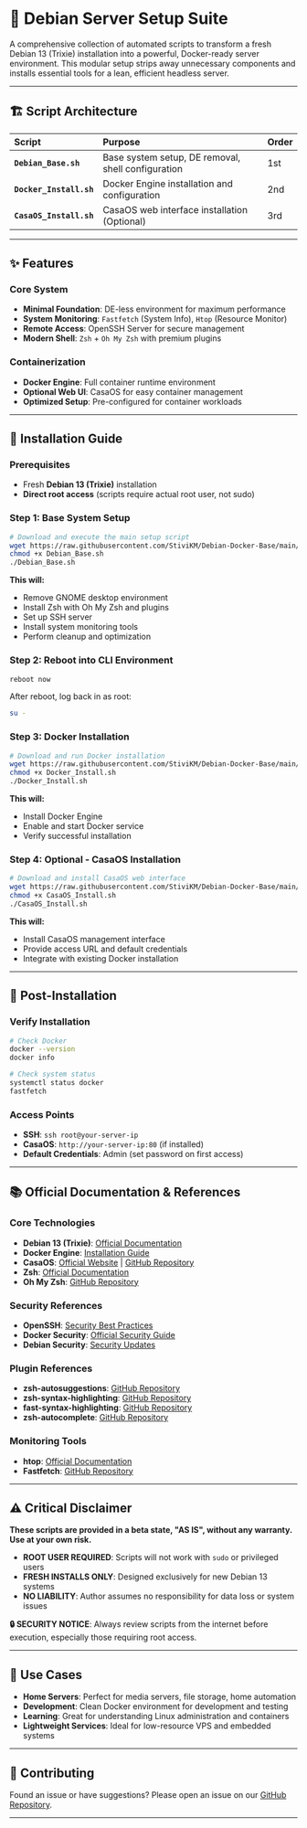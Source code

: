 # 🐧 Debian Server Setup Suite

A comprehensive collection of automated scripts to transform a fresh Debian 13 (Trixie) installation into a powerful, Docker-ready server environment. This modular setup strips away unnecessary components and installs essential tools for a lean, efficient headless server.

---

## 🏗️ Script Architecture

| Script | Purpose | Order |
| :--- | :--- | :--- |
| **`Debian_Base.sh`** | Base system setup, DE removal, shell configuration | 1st |
| **`Docker_Install.sh`** | Docker Engine installation and configuration | 2nd |
| **`CasaOS_Install.sh`** | CasaOS web interface installation (Optional) | 3rd |

---

## ✨ Features

### Core System
- **Minimal Foundation**: DE-less environment for maximum performance
- **System Monitoring**: `Fastfetch` (System Info), `Htop` (Resource Monitor)
- **Remote Access**: OpenSSH Server for secure management
- **Modern Shell**: `Zsh` + `Oh My Zsh` with premium plugins

### Containerization
- **Docker Engine**: Full container runtime environment
- **Optional Web UI**: CasaOS for easy container management
- **Optimized Setup**: Pre-configured for container workloads

---

## 🚀 Installation Guide

### Prerequisites
- Fresh **Debian 13 (Trixie)** installation
- **Direct root access** (scripts require actual root user, not sudo)

### Step 1: Base System Setup

```bash
# Download and execute the main setup script
wget https://raw.githubusercontent.com/StiviKM/Debian-Docker-Base/main/Debian_Base.sh
chmod +x Debian_Base.sh
./Debian_Base.sh
```

**This will:**
- Remove GNOME desktop environment
- Install Zsh with Oh My Zsh and plugins
- Set up SSH server
- Install system monitoring tools
- Perform cleanup and optimization

### Step 2: Reboot into CLI Environment

```bash
reboot now
```

After reboot, log back in as root:
```bash
su -
```

### Step 3: Docker Installation

```bash
# Download and run Docker installation
wget https://raw.githubusercontent.com/StiviKM/Debian-Docker-Base/main/Docker_Install.sh
chmod +x Docker_Install.sh
./Docker_Install.sh
```

**This will:**
- Install Docker Engine
- Enable and start Docker service
- Verify successful installation

### Step 4: Optional - CasaOS Installation

```bash
# Download and install CasaOS web interface
wget https://raw.githubusercontent.com/StiviKM/Debian-Docker-Base/main/CasaOS_Install.sh
chmod +x CasaOS_Install.sh
./CasaOS_Install.sh
```

**This will:**
- Install CasaOS management interface
- Provide access URL and default credentials
- Integrate with existing Docker installation

---

## 🔧 Post-Installation

### Verify Installation
```bash
# Check Docker
docker --version
docker info

# Check system status
systemctl status docker
fastfetch
```

### Access Points
- **SSH**: `ssh root@your-server-ip`
- **CasaOS**: `http://your-server-ip:80` (if installed)
- **Default Credentials**: Admin (set password on first access)

---

## 📚 Official Documentation & References

### Core Technologies
- **Debian 13 (Trixie)**: [Official Documentation](https://www.debian.org/releases/trixie/)
- **Docker Engine**: [Installation Guide](https://docs.docker.com/engine/install/debian/)
- **CasaOS**: [Official Website](https://www.casaos.io/) | [GitHub Repository](https://github.com/IceWhaleTech/CasaOS)
- **Zsh**: [Official Documentation](https://www.zsh.org/)
- **Oh My Zsh**: [GitHub Repository](https://github.com/ohmyzsh/ohmyzsh)

### Security References
- **OpenSSH**: [Security Best Practices](https://www.openssh.com/security.html)
- **Docker Security**: [Official Security Guide](https://docs.docker.com/engine/security/)
- **Debian Security**: [Security Updates](https://www.debian.org/security/)

### Plugin References
- **zsh-autosuggestions**: [GitHub Repository](https://github.com/zsh-users/zsh-autosuggestions)
- **zsh-syntax-highlighting**: [GitHub Repository](https://github.com/zsh-users/zsh-syntax-highlighting)
- **fast-syntax-highlighting**: [GitHub Repository](https://github.com/zdharma-continuum/fast-syntax-highlighting)
- **zsh-autocomplete**: [GitHub Repository](https://github.com/marlonrichert/zsh-autocomplete)

### Monitoring Tools
- **htop**: [Official Documentation](https://htop.dev/)
- **Fastfetch**: [GitHub Repository](https://github.com/fastfetch-cli/fastfetch)

---

## ⚠️ Critical Disclaimer

**These scripts are provided in a beta state, "AS IS", without any warranty. Use at your own risk.**

- **ROOT USER REQUIRED**: Scripts will not work with `sudo` or privileged users
- **FRESH INSTALLS ONLY**: Designed exclusively for new Debian 13 systems
- **NO LIABILITY**: Author assumes no responsibility for data loss or system issues

**🔒 SECURITY NOTICE**: Always review scripts from the internet before execution, especially those requiring root access.

---

## 🎯 Use Cases

- **Home Servers**: Perfect for media servers, file storage, home automation
- **Development**: Clean Docker environment for development and testing
- **Learning**: Great for understanding Linux administration and containers
- **Lightweight Services**: Ideal for low-resource VPS and embedded systems

---

## 🤝 Contributing

Found an issue or have suggestions? Please open an issue on our [GitHub Repository](https://github.com/StiviKM/Debian-Docker-Base).

---
